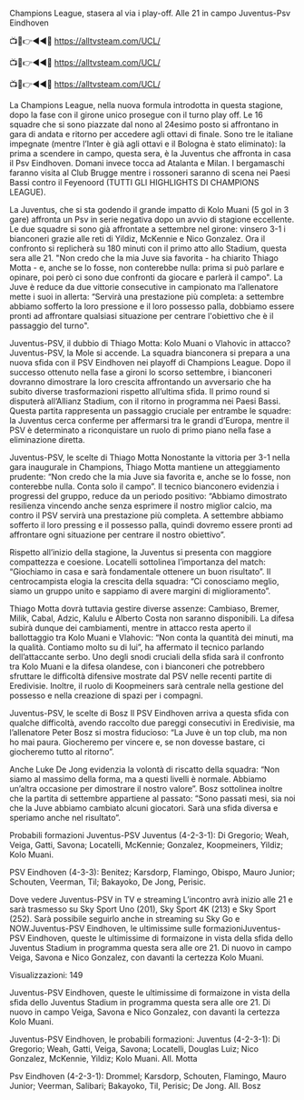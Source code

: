 Champions League, stasera al via i play-off. Alle 21 in campo Juventus-Psv Eindhoven

📺📱👉◄◄🔴 https://alltvsteam.com/UCL/

📺📱👉◄◄🔴 https://alltvsteam.com/UCL/

📺📱👉◄◄🔴 https://alltvsteam.com/UCL/

La Champions League, nella nuova formula introdotta in questa stagione, dopo la fase con il girone unico prosegue con il turno play off. Le 16 squadre che si sono piazzate dal nono al 24esimo posto si affrontano in gara di andata e ritorno per accedere agli ottavi di finale. Sono tre le italiane impegnate (mentre l’Inter è già agli ottavi e il Bologna è stato eliminato): la prima a scendere in campo, questa sera, è la Juventus che affronta in casa il Psv Eindhoven. Domani invece tocca ad Atalanta e Milan. I bergamaschi faranno visita al Club Brugge mentre i rossoneri saranno di scena nei Paesi Bassi contro il Feyenoord (TUTTI GLI HIGHLIGHTS DI CHAMPIONS LEAGUE).

La Juventus, che si sta godendo il grande impatto di Kolo Muani (5 gol in 3 gare) affronta un Psv in serie negativa dopo un avvio di stagione eccellente. Le due squadre si sono già affrontate a settembre nel girone: vinsero 3-1 i bianconeri grazie alle reti di Yildiz, McKennie e Nico Gonzalez. Ora il confronto si replicherà su 180 minuti con il primo atto allo Stadium, questa sera alle 21. "Non credo che la mia Juve sia favorita - ha chiarito Thiago Motta - e, anche se lo fosse, non conterebbe nulla: prima si può parlare e opinare, poi però ci sono due confronti da giocare e parlerà il campo". La Juve è reduce da due vittorie consecutive in campionato ma l’allenatore mette i suoi in allerta: “Servirà una prestazione più completa: a settembre abbiamo sofferto la loro pressione e il loro possesso palla, dobbiamo essere pronti ad affrontare qualsiasi situazione per centrare l'obiettivo che è il passaggio del turno".

Juventus-PSV, il dubbio di Thiago Motta: Kolo Muani o Vlahovic in attacco? Juventus-PSV, la Mole si accende. La squadra bianconera si prepara a una nuova sfida con il PSV Eindhoven nei playoff di Champions League. Dopo il successo ottenuto nella fase a gironi lo scorso settembre, i bianconeri dovranno dimostrare la loro crescita affrontando un avversario che ha subito diverse trasformazioni rispetto all’ultima sfida. Il primo round si disputerà all‘Allianz Stadium, con il ritorno in programma nei Paesi Bassi. Questa partita rappresenta un passaggio cruciale per entrambe le squadre: la Juventus cerca conferme per affermarsi tra le grandi d’Europa, mentre il PSV è determinato a riconquistare un ruolo di primo piano nella fase a eliminazione diretta.

Juventus-PSV, le scelte di Thiago Motta Nonostante la vittoria per 3-1 nella gara inaugurale in Champions, Thiago Motta mantiene un atteggiamento prudente: “Non credo che la mia Juve sia favorita e, anche se lo fosse, non conterebbe nulla. Conta solo il campo”. Il tecnico bianconero evidenzia i progressi del gruppo, reduce da un periodo positivo: “Abbiamo dimostrato resilienza vincendo anche senza esprimere il nostro miglior calcio, ma contro il PSV servirà una prestazione più completa. A settembre abbiamo sofferto il loro pressing e il possesso palla, quindi dovremo essere pronti ad affrontare ogni situazione per centrare il nostro obiettivo”.

Rispetto all’inizio della stagione, la Juventus si presenta con maggiore compattezza e coesione. Locatelli sottolinea l’importanza del match: “Giochiamo in casa e sarà fondamentale ottenere un buon risultato”. Il centrocampista elogia la crescita della squadra: “Ci conosciamo meglio, siamo un gruppo unito e sappiamo di avere margini di miglioramento”.

Thiago Motta dovrà tuttavia gestire diverse assenze: Cambiaso, Bremer, Milik, Cabal, Adzic, Kalulu e Alberto Costa non saranno disponibili. La difesa subirà dunque dei cambiamenti, mentre in attacco resta aperto il ballottaggio tra Kolo Muani e Vlahovic: “Non conta la quantità dei minuti, ma la qualità. Contiamo molto su di lui”, ha affermato il tecnico parlando dell’attaccante serbo. Uno degli snodi cruciali della sfida sarà il confronto tra Kolo Muani e la difesa olandese, con i bianconeri che potrebbero sfruttare le difficoltà difensive mostrate dal PSV nelle recenti partite di Eredivisie. Inoltre, il ruolo di Koopmeiners sarà centrale nella gestione del possesso e nella creazione di spazi per i compagni.

Juventus-PSV, le scelte di Bosz Il PSV Eindhoven arriva a questa sfida con qualche difficoltà, avendo raccolto due pareggi consecutivi in Eredivisie, ma l’allenatore Peter Bosz si mostra fiducioso: “La Juve è un top club, ma non ho mai paura. Giocheremo per vincere e, se non dovesse bastare, ci giocheremo tutto al ritorno”.

Anche Luke De Jong evidenzia la volontà di riscatto della squadra: “Non siamo al massimo della forma, ma a questi livelli è normale. Abbiamo un’altra occasione per dimostrare il nostro valore”. Bosz sottolinea inoltre che la partita di settembre appartiene al passato: “Sono passati mesi, sia noi che la Juve abbiamo cambiato alcuni giocatori. Sarà una sfida diversa e speriamo anche nel risultato”.

Probabili formazioni Juventus-PSV Juventus (4-2-3-1): Di Gregorio; Weah, Veiga, Gatti, Savona; Locatelli, McKennie; Gonzalez, Koopmeiners, Yildiz; Kolo Muani.

PSV Eindhoven (4-3-3): Benitez; Karsdorp, Flamingo, Obispo, Mauro Junior; Schouten, Veerman, Til; Bakayoko, De Jong, Perisic.

Dove vedere Juventus-PSV in TV e streaming L’incontro avrà inizio alle 21 e sarà trasmesso su Sky Sport Uno (201), Sky Sport 4K (213) e Sky Sport (252). Sarà possibile seguirlo anche in streaming su Sky Go e NOW.Juventus-PSV Eindhoven, le ultimissime sulle formazioniJuventus-PSV Eindhoven, queste le ultimissime di formaizone in vista della sfida dello Juventus Stadium in programma questa sera alle ore 21. Di nuovo in campo Veiga, Savona e Nico Gonzalez, con davanti la certezza Kolo Muani.

Visualizzazioni: 149

Juventus-PSV Eindhoven, queste le ultimissime di formaizone in vista della sfida dello Juventus Stadium in programma questa sera alle ore 21. Di nuovo in campo Veiga, Savona e Nico Gonzalez, con davanti la certezza Kolo Muani.

Juventus-PSV Eindhoven, le probabili formazioni: Juventus (4-2-3-1): Di Gregorio; Weah, Gatti, Veiga, Savona; Locatelli, Douglas Luiz; Nico Gonzalez, McKennie, Yildiz; Kolo Muani. All. Motta

Psv Eindhoven (4-2-3-1): Drommel; Karsdorp, Schouten, Flamingo, Mauro Junior; Veerman, Salibari; Bakayoko, Til, Perisic; De Jong. All. Bosz
